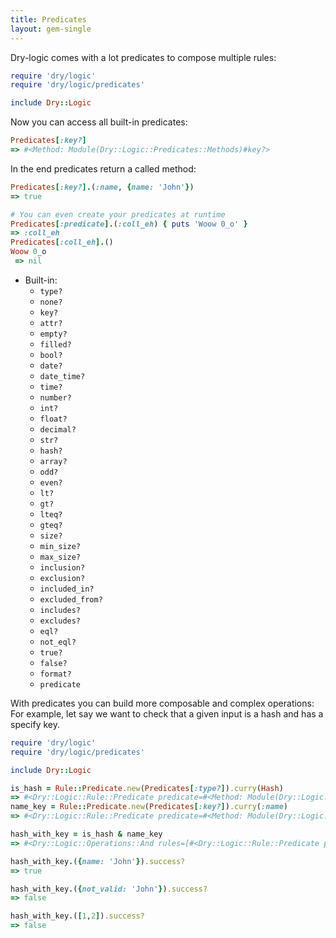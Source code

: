 ```yaml
---
title: Predicates
layout: gem-single
---
```


Dry-logic comes with a lot predicates to compose multiple rules:

``` ruby
require 'dry/logic'
require 'dry/logic/predicates'

include Dry::Logic
```

Now you can access all built-in predicates:

``` ruby
Predicates[:key?]
=> #<Method: Module(Dry::Logic::Predicates::Methods)#key?>
```

In the end predicates return a called method:

```ruby
Predicates[:key?].(:name, {name: 'John'})
=> true

# You can even create your predicates at runtime
Predicates[:predicate].(:coll_eh) { puts 'Woow 0_o' }
=> :coll_eh
Predicates[:coll_eh].()
Woow 0_o
 => nil
```

* Built-in:
  - `type?`
  - `none?`
  - `key?`
  - `attr?`
  - `empty?`
  - `filled?`
  - `bool?`
  - `date?`
  - `date_time?`
  - `time?`
  - `number?`
  - `int?`
  - `float?`
  - `decimal?`
  - `str?`
  - `hash?`
  - `array?`
  - `odd?`
  - `even?`
  - `lt?`
  - `gt?`
  - `lteq?`
  - `gteq?`
  - `size?`
  - `min_size?`
  - `max_size?`
  - `inclusion?`
  - `exclusion?`
  - `included_in?`
  - `excluded_from?`
  - `includes?`
  - `excludes?`
  - `eql?`
  - `not_eql?`
  - `true?`
  - `false?`
  - `format?`
  - `predicate`

With predicates you can build more composable and complex operations:
For example, let say we want to check that a given input is a hash and has a specify key.

``` ruby
require 'dry/logic'
require 'dry/logic/predicates'

include Dry::Logic

is_hash = Rule::Predicate.new(Predicates[:type?]).curry(Hash)
=> #<Dry::Logic::Rule::Predicate predicate=#<Method: Module(Dry::Logic::Predicates::Methods)#type?> options={:args=>[:hash]}>
name_key = Rule::Predicate.new(Predicates[:key?]).curry(:name)
=> #<Dry::Logic::Rule::Predicate predicate=#<Method: Module(Dry::Logic::Predicates::Methods)#key?> options={:args=>[:name]}>

hash_with_key = is_hash & name_key
=> #<Dry::Logic::Operations::And rules=[#<Dry::Logic::Rule::Predicate predicate=#<Method: Module(Dry::Logic::Predicates::Methods)#type?> options={:args=>[:hash]}>, #<Dry::Logic::Rule::Predicate predicate=#<Method: Module(Dry::Logic::Predicates::Methods)#key?> options={:args=>[:name]}>] options={}>

hash_with_key.({name: 'John'}).success?
=> true

hash_with_key.({not_valid: 'John'}).success?
=> false

hash_with_key.([1,2]).success?
=> false
```
